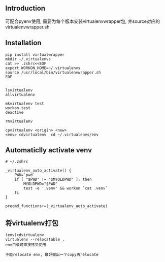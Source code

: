 ## Introduction
可配合pyenv使用, 需要为每个版本安装virtualenvwrapper包, 并source对应的virtualenvwrapper.sh

## Installation
```
pip install virtualwrapper
mkdir ~/.virtualenvs
cat >> .zshrc<<EOF
export WORKON_HOME=~/.virtualenvs
source /usr/local/bin/virtualenvwrapper.sh
EOF


lsvirtualenv
allvirtualenv

mkvirtualenv test
workon test
deactive

rmvirtualenv

cpvirtualenv <origin> <new>
<env> cdvirtualenv  cd ~/.virtualenvs/env
```

## Automaticlly activate venv

```
# ~/.zshrc

_virtualenv_auto_activate() {
    PWD=`pwd`
    if [ "$PWD" != "$MYOLDPWD" ]; then
        MYOLDPWD="$PWD"
        test -e '.venv' && workon `cat .venv`
    fi
}

precmd_functions+=(_virtualenv_auto_activate)

```

## 将virtualenv打包
```
(env)cdvirtualenv
virtualenv --relocatable .
env目录可直接拷贝使用

不能relocate env, 最好做出一个copy再relocate
```

